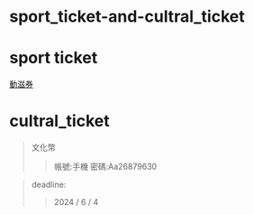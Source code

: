 # sport_ticket-and-cultral_ticket
# sport ticket

[動滋券](https://500.gov.tw/)

# cultral_ticket

> 文化幣
>> 帳號:手機
>> 密碼:Aa26879630

> deadline:
>> 2024 / 6 / 4
